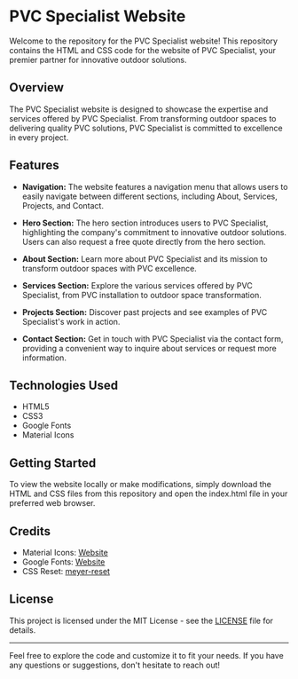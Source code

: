# PVC Specialist Website

Welcome to the repository for the PVC Specialist website! This repository contains the HTML and CSS code for the website of PVC Specialist, your premier partner for innovative outdoor solutions.

## Overview

The PVC Specialist website is designed to showcase the expertise and services offered by PVC Specialist. From transforming outdoor spaces to delivering quality PVC solutions, PVC Specialist is committed to excellence in every project.

## Features

- **Navigation:** The website features a navigation menu that allows users to easily navigate between different sections, including About, Services, Projects, and Contact.

- **Hero Section:** The hero section introduces users to PVC Specialist, highlighting the company's commitment to innovative outdoor solutions. Users can also request a free quote directly from the hero section.

- **About Section:** Learn more about PVC Specialist and its mission to transform outdoor spaces with PVC excellence.

- **Services Section:** Explore the various services offered by PVC Specialist, from PVC installation to outdoor space transformation.

- **Projects Section:** Discover past projects and see examples of PVC Specialist's work in action.

- **Contact Section:** Get in touch with PVC Specialist via the contact form, providing a convenient way to inquire about services or request more information.

## Technologies Used

- HTML5
- CSS3
- Google Fonts
- Material Icons

## Getting Started

To view the website locally or make modifications, simply download the HTML and CSS files from this repository and open the index.html file in your preferred web browser.

## Credits

- Material Icons: [Website](https://fonts.google.com/icons)
- Google Fonts: [Website](https://fonts.google.com/)
- CSS Reset: [meyer-reset](https://cdnjs.cloudflare.com/ajax/libs/meyer-reset/2.0/reset.min.css)

## License

This project is licensed under the MIT License - see the [LICENSE](LICENSE) file for details.

---

Feel free to explore the code and customize it to fit your needs. If you have any questions or suggestions, don't hesitate to reach out!
